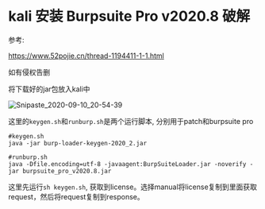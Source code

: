 # kali 安装 Burpsuite Pro v2020.8 破解

参考:

https://www.52pojie.cn/thread-1194411-1-1.html

如有侵权告删

将下载好的jar包放入kali中

![Snipaste_2020-09-10_20-54-39](https://cdn.jsdelivr.net/gh/dhay3/image-repo@master/20210518/Snipaste_2020-09-10_20-54-39.3uofpjt3aeg0.png)

这里的`keygen.sh`和`runburp.sh`是两个运行脚本, 分别用于patch和burpsuite pro

```shell
#keygen.sh
java -jar burp-loader-keygen-2020_2.jar
    
#runburp.sh
java -Dfile.encoding=utf-8 -javaagent:BurpSuiteLoader.jar -noverify -jar burpsuite_pro_v2020.8.jar
```

这里先运行`sh keygen.sh`, 获取到license。选择manual将license复制到里面获取request，然后将request复制到response。
